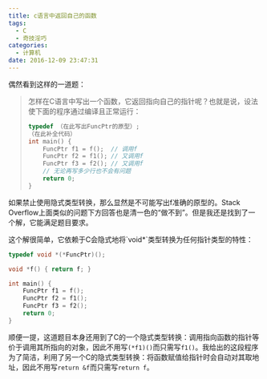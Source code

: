 ```yaml
---
title: c语言中返回自己的函数
tags:
  - C
  - 奇技淫巧
categories:
  - 计算机
date: 2016-12-09 23:47:31
---
```


偶然看到这样的一道题：

> 怎样在C语言中写出一个函数，它返回指向自己的指针呢？也就是说，设法使下面的程序通过编译且正常运行：
>
> ```C
> typedef （在此写出FuncPtr的原型）;
> （在此补全代码）
> int main() {
>     FuncPtr f1 = f();  // 调用f
>     FuncPtr f2 = f1(); // 又调用f
>     FuncPtr f3 = f2(); // 又调用f
>     // 无论再写多少行也不会有问题
>     return 0;
> }
> ```

如果禁止使用隐式类型转换，那么显然是不可能写出f准确的原型的。Stack Overflow上面类似的问题下方回答也是清一色的“做不到”。但是我还是找到了一个解，它能满足题目要求。

<!--more-->这个解很简单，它依赖于C会隐式地将`void*`类型转换为任何指针类型的特性：

```C
typedef void *(*FuncPtr)();

void *f() { return f; }

int main() {
    FuncPtr f1 = f();
    FuncPtr f2 = f1();
    FuncPtr f3 = f2();
    return 0;
}
```

顺便一提，这道题目本身还用到了C的一个隐式类型转换：调用指向函数的指针等价于调用其所指向的对象，因此不用写`(*f1)()`而只需写`f1()`。我给出的这段程序为了简洁，利用了另一个C的隐式类型转换：将函数赋值给指针时会自动对其取地址，因此不用写`return &f`而只需写`return f`。